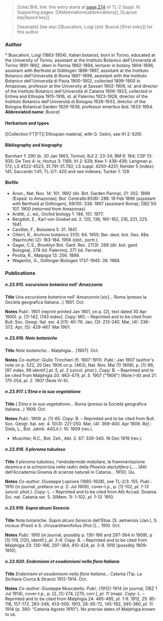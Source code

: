 > [!cite] BHL link: this entry starts at [page 274](https://www.biodiversitylibrary.org/page/33266581) of TL-2 Suppl. III.
> Supporting pages: [[Abbreviations|abbreviations]], [[Layout key|layout key]].

> [!example] See also [[Buscalioni, Luigi {std. Buscal.}|first entry]] for this author

### Author

\* Buscalioni, Luigi (1863-1954), Italian botanist, born in Torino, educated at the University of Torino, assistant at the Instituto Botanico dell'Università di Torino 1891-1892, idem in Parma 1892-1894, lecturer in botany 1894-1896, assistant with Berthold at Göttingen 1896-1897, assistant at the Instituto Botanico dell'Università di Roma 1897-1899, assistant with the Instituto Botanico dell'Università di Pavia 1900-1902, collected 1899-1900 in Amazonas, professor at the University at Sassari 1902-1906, id. and director of the Instituto Botanico dell'Università di Catania 1906-1923, collected in Eritrea and Ethiopia 1915-1916, id. at Palermo 1923-1928, director of the Instituto Botanico dell'Università di Bologna 1928-1933, director of the Bologna Botanical Garden 1929-1936, professor emeritus ibid. 1933-1954. 
**Abbreviated name**: *Buscal.*

#### Herbarium and types

[[Collection FT|FT]] Ethiopian material, with G. Ostini, see IH 2: 629).

#### Bibliography and biography

Barnhart 1: 290 (b. 30 Jan 1863, Torino); BJI 2: 23-24; BM 6: 164; CSP 13: 935; De Toni 4: ix; Hortus 3: 1189; IH 2: 629; Kew 1: 438-439; Langman p. 172; LS 4522-4523, 31.791-31.792; LS suppl. 4250-4251; Rehder 5 (index): 141; Saccardo 1:41; TL-2/1: 420 and see indexes; Tucker 1: 129.

#### Biofile

- Anon., Nat. Nov. 14: 101. 1892 (dir. Bot. Garden Parma), 21: 302. 1899 (Exped. to Amazonas); Bot. Centralbl.65(8): 288. 19 Feb 1896 (assistant with Berthold at Göttingen), 69(10): 338. 1897 (assistant Roma); ÖBZ 50: 107. 1900 (returned from Amazonas).
- Arditti, J., ed., Orchid biology 1: 146, 151. 1977.
- Bergdolt, E., Karl von Goebel ed. 2. 125, 136, 160-162, 216, 221, 225. 1941.
- Cavillier, F., Boissiera 5: 31. 1941.
- Ciferri, R., Archivio botanico 31(1): 64. 1955; Ber. deut. bot. Ges. 68a (Nachrufe) (2): 183-184. 1956 (obit., portr.).
- Gager, C.S., Brooklyn Bot. Gard. Rec. 27(3): 269 (dir. bot. gard. Bologna), 278 (id. Palermo), 271 (id. Ferrara).
- Pirotta, R., Malpigia 13: 256. 1899.
- Wagenitz, G., Göttinger Biologen 1737-1945: 39. 1988.

### Publications

##### n.23.915. escursione botanica nell' Amazzonia

**Title**
Una *escursione botanica nell' Amazzonia* \[sic\]... Roma (presso la Società geografica Italiana...) 1901. Oct.

**Notes**
*Publ*.: 1901 (reprint printed Jan 1901, on p. \[2\], text dated 30 Apr 1900). p. \[1\]-142, \[143 index\]. *Copy*: MO. – Reprinted and to be cited from Bull. Soc. Geogr. Ital. ser. 4.2(1): 40-76. Jan, (3): 213-240. Mar, (4): 336-372. Apr, (5): 429-467. Mai 1901.

##### n.23.916. Note botaniche

**Title**
*Note botaniche*... Malphigia... \[1907\]. Oct.

**Notes**
*Co-author*: Giulio Trinchieri (fl. 1907-1911).
*Publ*.: Jan 1907 (author's note on p. 522, 20 Dec 1906 on p. \[463\], Nat. Nov. Mai (1) 1908), p. \[1\]-96, \[97 index, 99 identif.\] *pl. 5, pl. 2* (uncol. phot.). *Copy*: B. – Reprinted and to be cited from Malphigia 20: 463-479, *pl. 5.* 1907 ("1906") (Note I-III) and 21: 175-254, *pl. 2.* 1907 (Note IV-X).

##### n.23.917. L'Etna e la sua vegetatione

**Title**
*L'Etna e la sua vegetatione*... Roma (presso la Società geografica Italiana...) 1909. Oct.

**Notes**
*Publ*.: 1909. p. \[1\]-65. *Copy*: B. – Reprinted and to be cited from Bull. Soc. Geogr. Ital. ser. 4. 10(3): 221-250. Mar, (4): 369-400. Apr 1909.
*Ref*.: Diels, L., Bot. Jahrb. 44(Lit.): 10. 1909 (rev.).
- Muschler, R.C., Bot. Zeit., Abt. 2. 67: 339-340. 16 Dec 1919 (rev.).

##### n.23.918. Il pleroma tubuloso

**Title**
*Il pleroma tubuloso*, l'endodermide midollare, la frammentazione desmica e la schizorrizia nelle radici della *Phoenix dactylifera* L.... \[Atti dell'Accademia Gioenia di scienze naturali in Catania... 1910\]. Qu.

**Notes**
*Co-author*: Giuseppe Lopriore (1865-1928), see TL-2/3: 155.
*Publ*.: 1910 (in journal, preface on p. 2: Jul 1909), cover-t.p., p. \[1\]-102, *pl. 1-13* (uncol. phot.). *Copy*: L. – Reprinted and to be cited from Atti Accad. Gioenia Sci. nat. Catania ser. 5. 3(Mem. 1): 1-102. *pl. 1-13.* 1910.

##### n.23.919. Sopra alcuni Senecio

**Title**
Note botaniche. *Sopra alcuni Senecio* dell'Etna: \[S. aetnensis (Jan.), S. incisus (Presl) e S. chrysanthemifolius (Poir.)\]... 1910. Oct.

**Notes**
*Publ*.: 1910 (in journal, possibly p. 130-166 and 297-364 in 1909), p \[1\]-119, \[120, identif.\], *pl. 3-8.* *Copy*: B. – Reprinted and to be cited from Malphigia 23: 130-166, 297-364, 410-424, *pl. 3-8.* 1910 \[possibly 1909-1910\].

##### n.23.920. Endemismi et esodemismi nella flora Italiana

**Title**
*Endemismi et esodemismi nella flora Italiana*... Catania (Tip. La Siciliana Ciurca & Strano) 1912-1914. Oct.

**Notes**
*Co-author*: Giuseppe Muscatello.
*Publ*.: \[1912\]-1914 (in journal, ÖBZ 1 Jul 1914), cover-t.p., p. \[i\], \[1\]-274, \[275, corr.\], *pl. 11* (map). *Copy*: L. – Reprinted and to be cited from Malphigia 24: 465-495, *pl. 1-6.* 1912, 25: 85-118, 157-172, 283-346, 453-500. 1913, 26: 65-72, 145-192, 345-380, *pl. 11.* 1914 (p. 380: "Catania Agosto 1910"). No precise dates of Malphigia known to us.

